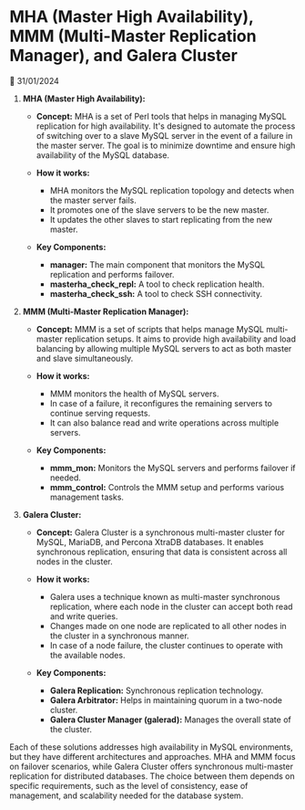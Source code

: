 # MHA (Master High Availability), MMM (Multi-Master Replication Manager), and Galera Cluster 

📅 31/01/2024

1. **MHA (Master High Availability):**
   
   - **Concept:**
     MHA is a set of Perl tools that helps in managing MySQL replication for high availability. It's designed to automate the process of switching over to a slave MySQL server in the event of a failure in the master server. The goal is to minimize downtime and ensure high availability of the MySQL database.

   - **How it works:**
     - MHA monitors the MySQL replication topology and detects when the master server fails.
     - It promotes one of the slave servers to be the new master.
     - It updates the other slaves to start replicating from the new master.

   - **Key Components:**
     - **manager:** The main component that monitors the MySQL replication and performs failover.
     - **masterha_check_repl:** A tool to check replication health.
     - **masterha_check_ssh:** A tool to check SSH connectivity.

2. **MMM (Multi-Master Replication Manager):**

   - **Concept:**
     MMM is a set of scripts that helps manage MySQL multi-master replication setups. It aims to provide high availability and load balancing by allowing multiple MySQL servers to act as both master and slave simultaneously.

   - **How it works:**
     - MMM monitors the health of MySQL servers.
     - In case of a failure, it reconfigures the remaining servers to continue serving requests.
     - It can also balance read and write operations across multiple servers.

   - **Key Components:**
     - **mmm_mon:** Monitors the MySQL servers and performs failover if needed.
     - **mmm_control:** Controls the MMM setup and performs various management tasks.

3. **Galera Cluster:**

   - **Concept:**
     Galera Cluster is a synchronous multi-master cluster for MySQL, MariaDB, and Percona XtraDB databases. It enables synchronous replication, ensuring that data is consistent across all nodes in the cluster.

   - **How it works:**
     - Galera uses a technique known as multi-master synchronous replication, where each node in the cluster can accept both read and write queries.
     - Changes made on one node are replicated to all other nodes in the cluster in a synchronous manner.
     - In case of a node failure, the cluster continues to operate with the available nodes.

   - **Key Components:**
     - **Galera Replication:** Synchronous replication technology.
     - **Galera Arbitrator:** Helps in maintaining quorum in a two-node cluster.
     - **Galera Cluster Manager (galerad):** Manages the overall state of the cluster.

Each of these solutions addresses high availability in MySQL environments, but they have different architectures and approaches. MHA and MMM focus on failover scenarios, while Galera Cluster offers synchronous multi-master replication for distributed databases. The choice between them depends on specific requirements, such as the level of consistency, ease of management, and scalability needed for the database system.
